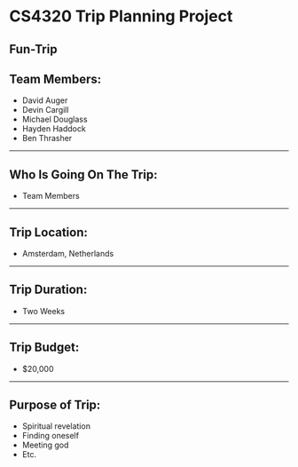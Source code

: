 # CS4320 Trip Planning Project
## Fun-Trip
Team Members:
---
* David Auger
* Devin Cargill
* Michael Douglass
* Hayden Haddock
* Ben Thrasher
--- 
Who Is Going On The Trip:
---
* Team Members

---
Trip Location:
---
* Amsterdam, Netherlands

---
Trip Duration:
---
* Two Weeks
---
Trip Budget:
---
* $20,000
---
Purpose of Trip:
---
* Spiritual revelation
* Finding oneself
* Meeting god
* Etc.

